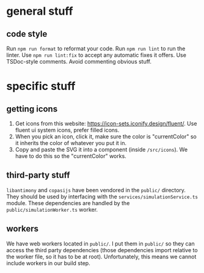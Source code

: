 # general stuff

## code style

Run `npm run format` to reformat your code.
Run `npm run lint` to run the linter. Use `npm run lint:fix` to accept any automatic fixes it offers.
Use TSDoc-style comments. Avoid commenting obvious stuff.

# specific stuff

## getting icons

1.  Get icons from this website: https://icon-sets.iconify.design/fluent/.
    Use fluent ui system icons, prefer filled icons.
2.  When you pick an icon, click it, make sure the color is "currentColor" so it inherits the color of whatever you put it in.
3.  Copy and paste the SVG it into a component (inside `/src/icons`). We have to do this so the "currentColor" works.

## third-party stuff

`libantimony` and `copasijs` have been vendored in the `public/` directory.
They should be used by interfacing with the `services/simulationService.ts` module.
These dependencies are handled by the `public/simulationWorker.ts` worker.

## workers

We have web workers located in `public/`. I put them in `public/` so they can access the third party dependencies (those dependencies
import relative to the worker file, so it has to be at root). Unfortunately, this means we cannot include workers in our
build step.
